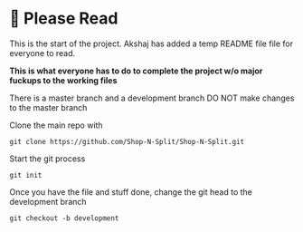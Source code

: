 <h1>👾 Please Read</h1>

<p>This is the start of the project. Akshaj has added a temp README file file for everyone to read.</p>

<p><strong>This is what everyone has to do to complete the project w/o major fuckups to the working files</strong></p>

There is a master branch and a development branch
DO NOT make changes to the master branch

<p>Clone the main repo with</p>

`git clone https://github.com/Shop-N-Split/Shop-N-Split.git`

<p>Start the git process</p>

`git init`

<p>Once you have the file and stuff done, change the git head to the development branch</p>

`git checkout -b development`


 
 
